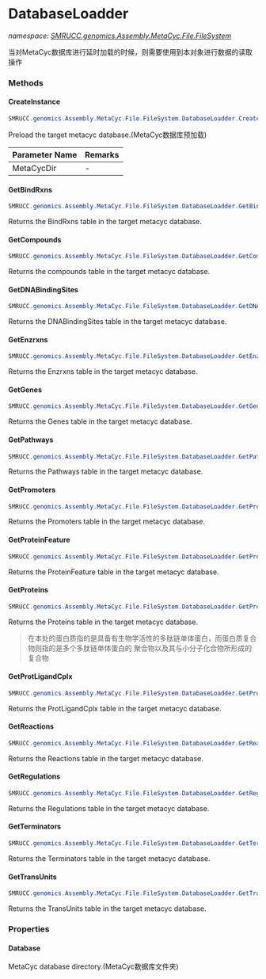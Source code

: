 ﻿# DatabaseLoadder
_namespace: [SMRUCC.genomics.Assembly.MetaCyc.File.FileSystem](./index.md)_

当对MetaCyc数据库进行延时加载的时候，则需要使用到本对象进行数据的读取操作



### Methods

#### CreateInstance
```csharp
SMRUCC.genomics.Assembly.MetaCyc.File.FileSystem.DatabaseLoadder.CreateInstance(System.String,System.Boolean)
```
Preload the target metacyc database.(MetaCyc数据库预加载)

|Parameter Name|Remarks|
|--------------|-------|
|MetaCycDir|-|


#### GetBindRxns
```csharp
SMRUCC.genomics.Assembly.MetaCyc.File.FileSystem.DatabaseLoadder.GetBindRxns
```
Returns the BindRxns table in the target metacyc database.

#### GetCompounds
```csharp
SMRUCC.genomics.Assembly.MetaCyc.File.FileSystem.DatabaseLoadder.GetCompounds
```
Returns the compounds table in the target metacyc database.

#### GetDNABindingSites
```csharp
SMRUCC.genomics.Assembly.MetaCyc.File.FileSystem.DatabaseLoadder.GetDNABindingSites
```
Returns the DNABindingSites table in the target metacyc database.

#### GetEnzrxns
```csharp
SMRUCC.genomics.Assembly.MetaCyc.File.FileSystem.DatabaseLoadder.GetEnzrxns
```
Returns the Enzrxns table in the target metacyc database.

#### GetGenes
```csharp
SMRUCC.genomics.Assembly.MetaCyc.File.FileSystem.DatabaseLoadder.GetGenes
```
Returns the Genes table in the target metacyc database.

#### GetPathways
```csharp
SMRUCC.genomics.Assembly.MetaCyc.File.FileSystem.DatabaseLoadder.GetPathways
```
Returns the Pathways table in the target metacyc database.

#### GetPromoters
```csharp
SMRUCC.genomics.Assembly.MetaCyc.File.FileSystem.DatabaseLoadder.GetPromoters
```
Returns the Promoters table in the target metacyc database.

#### GetProteinFeature
```csharp
SMRUCC.genomics.Assembly.MetaCyc.File.FileSystem.DatabaseLoadder.GetProteinFeature
```
Returns the ProteinFeature table in the target metacyc database.

#### GetProteins
```csharp
SMRUCC.genomics.Assembly.MetaCyc.File.FileSystem.DatabaseLoadder.GetProteins
```
Returns the Proteins table in the target metacyc database.
> 
>  在本处的蛋白质指的是具备有生物学活性的多肽链单体蛋白，而蛋白质复合物则指的是多个多肽链单体蛋白的
>  聚合物以及其与小分子化合物所形成的复合物
>  

#### GetProtLigandCplx
```csharp
SMRUCC.genomics.Assembly.MetaCyc.File.FileSystem.DatabaseLoadder.GetProtLigandCplx
```
Returns the ProtLigandCplx table in the target metacyc database.

#### GetReactions
```csharp
SMRUCC.genomics.Assembly.MetaCyc.File.FileSystem.DatabaseLoadder.GetReactions
```
Returns the Reactions table in the target metacyc database.

#### GetRegulations
```csharp
SMRUCC.genomics.Assembly.MetaCyc.File.FileSystem.DatabaseLoadder.GetRegulations
```
Returns the Regulations table in the target metacyc database.

#### GetTerminators
```csharp
SMRUCC.genomics.Assembly.MetaCyc.File.FileSystem.DatabaseLoadder.GetTerminators
```
Returns the Terminators table in the target metacyc database.

#### GetTransUnits
```csharp
SMRUCC.genomics.Assembly.MetaCyc.File.FileSystem.DatabaseLoadder.GetTransUnits
```
Returns the TransUnits table in the target metacyc database.


### Properties

#### Database
MetaCyc database directory.(MetaCyc数据库文件夹)
